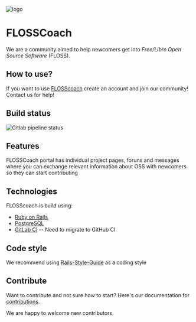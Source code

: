 ![logo](https://gitlab.com/flosscoach/flosscoach/raw/master/app/assets/images/flosscoach-logo.png) 
# FLOSSCoach
We are a community aimed to help newcomers get into
*Free/Libre Open Source Software* (FLOSS). 

## How to use?
If you want to use [FLOSScoach](http://www.flosscoach.com) create an account and join our community! Contact us for help!

## Build status
![Gitlab pipeline status](https://img.shields.io/gitlab/pipeline/flosscoach/flosscoach.svg)

## Features
FLOSSCoach portal has individual project pages, foruns and messages where you can exchange relevant information about OSS with newcomers so they can start contributing
## Technologies
FLOSScoach is build using:

- [Ruby on Rails](https://github.com/rails/rails)
- [PostgreSQL](https://www.postgresql.org/)
- [GitLab CI](https://about.gitlab.com/product/continuous-integration/) -- Need to migrate to GitHub CI

## Code style
We recommend using [Rails-Style-Guide](https://github.com/rubocop-hq/rails-style-guide) as a coding style

## Contribute
Want to contribute and not sure how to start? Here's our documentation for [contributions](https://github.com/flosscoach/flosscoach/blob/master/contribute.md).

We are happy to welcome new contributors.


